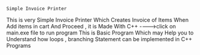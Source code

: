 
	Simple Invoice Printer

This is very Simple Invoice Printer Which Creates Invoice
of Items When Add items in cart And Proceed , it is Made 
With C++
---->click on main.exe file to run program 
This is Basic Program Which may Help you to Understand
how loops , branching Statement can be implemented in 
C++ Programs 
